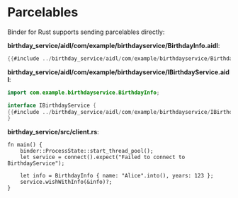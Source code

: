 # Parcelables

Binder for Rust supports sending parcelables directly:

**birthday_service/aidl/com/example/birthdayservice/BirthdayInfo.aidl**:

```java
{{#include ../birthday_service/aidl/com/example/birthdayservice/BirthdayInfo.aidl}}
```

**birthday_service/aidl/com/example/birthdayservice/IBirthdayService.aidl**:

```java
import com.example.birthdayservice.BirthdayInfo;

interface IBirthdayService {
{{#include ../birthday_service/aidl/com/example/birthdayservice/IBirthdayService.aidl:with_info}}
}
```

**birthday_service/src/client.rs**:

```rust,ignore
fn main() {
    binder::ProcessState::start_thread_pool();
    let service = connect().expect("Failed to connect to BirthdayService");

    let info = BirthdayInfo { name: "Alice".into(), years: 123 };
    service.wishWithInfo(&info)?;
}
```
